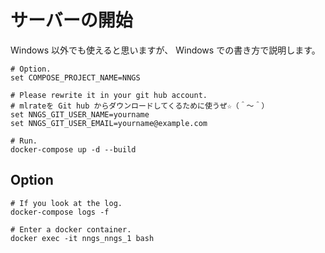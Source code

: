 # サーバーの開始

Windows 以外でも使えると思いますが、 Windows での書き方で説明します。  

```shell
# Option.
set COMPOSE_PROJECT_NAME=NNGS

# Please rewrite it in your git hub account.
# mlrateを Git hub からダウンロードしてくるために使うぜ☆（＾～＾）
set NNGS_GIT_USER_NAME=yourname
set NNGS_GIT_USER_EMAIL=yourname@example.com

# Run.
docker-compose up -d --build
```

## Option

```shell
# If you look at the log.
docker-compose logs -f

# Enter a docker container.
docker exec -it nngs_nngs_1 bash
```
